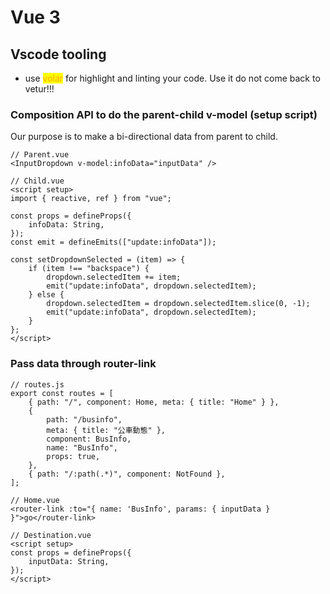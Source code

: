 # Vue 3

## Vscode tooling&#x20;

* use <mark style="color:orange;">volar</mark> for highlight and linting your code. Use it do not come back to vetur!!!

### Composition API to do the parent-child v-model (setup script)

Our purpose is to make a bi-directional data from parent to child.

```
// Parent.vue
<InputDropdown v-model:infoData="inputData" />
```

```
// Child.vue
<script setup>
import { reactive, ref } from "vue";

const props = defineProps({
	infoData: String,
});
const emit = defineEmits(["update:infoData"]);

const setDropdownSelected = (item) => {
	if (item !== "backspace") {
		dropdown.selectedItem += item;
		emit("update:infoData", dropdown.selectedItem);
	} else {
		dropdown.selectedItem = dropdown.selectedItem.slice(0, -1);
		emit("update:infoData", dropdown.selectedItem);
	}
};
</script>
```

### Pass data through router-link

```
// routes.js
export const routes = [
	{ path: "/", component: Home, meta: { title: "Home" } },
	{
		path: "/businfo",
		meta: { title: "公車動態" },
		component: BusInfo,
		name: "BusInfo",
		props: true,
	},
	{ path: "/:path(.*)", component: NotFound },
];
```

```
// Home.vue
<router-link :to="{ name: 'BusInfo', params: { inputData } }">go</router-link>
```

```
// Destination.vue
<script setup>
const props = defineProps({
	inputData: String,
});
</script>
```
